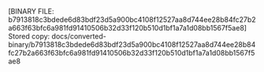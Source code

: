 [BINARY FILE: b7913818c3bdede6d83bdf23d5a900bc4108f12527aa8d744ee28b84fc27b2a663f63bfc6a981fd91410506b32d33f120b510d1bf1a7a1d08bb1567f5ae8]
Stored copy: docs/converted-binary/b7913818c3bdede6d83bdf23d5a900bc4108f12527aa8d744ee28b84fc27b2a663f63bfc6a981fd91410506b32d33f120b510d1bf1a7a1d08bb1567f5ae8

